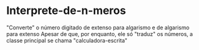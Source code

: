 # Interprete-de-n-meros
"Converte" o número digitado de extenso para algarismo e de algarismo para extenso 
Apesar de que, por enquanto, ele só "traduz" os números, a classe principal se chama "calculadora-escrita"
